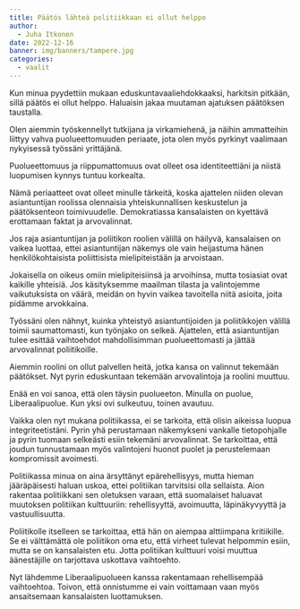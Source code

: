 ```yaml
---
title: Päätös lähteä politiikkaan ei ollut helppo
author:
  - Juha Itkonen
date: 2022-12-16
banner: img/banners/tampere.jpg
categories:
  - vaalit
---
```


Kun minua pyydettiin mukaan eduskuntavaaliehdokkaaksi, harkitsin pitkään, sillä päätös ei ollut helppo. Haluaisin jakaa muutaman ajatuksen päätöksen taustalla.

<!--more-->

Olen aiemmin työskennellyt tutkijana ja virkamiehenä, ja näihin ammatteihin liittyy vahva puolueettomuuden periaate, jota olen myös pyrkinyt vaalimaan nykyisessä työssäni yrittäjänä.

Puolueettomuus ja riippumattomuus ovat olleet osa identiteettiäni ja niistä luopumisen kynnys tuntuu korkealta.

Nämä periaatteet ovat olleet minulle tärkeitä, koska ajattelen niiden olevan asiantuntijan roolissa olennaisia yhteiskunnallisen keskustelun ja päätöksenteon toimivuudelle. Demokratiassa kansalaisten on kyettävä erottamaan faktat ja arvovalinnat.

Jos raja asiantuntijan ja poliitikon roolien välillä on häilyvä, kansalaisen on vaikea luottaa, ettei asiantuntijan näkemys ole vain heijastuma hänen henkilökohtaisista poliittisista mielipiteistään ja arvoistaan.

Jokaisella on oikeus omiin mielipiteisiinsä ja arvoihinsa, mutta tosiasiat ovat kaikille yhteisiä. Jos käsityksemme maailman tilasta ja valintojemme vaikutuksista on väärä, meidän on hyvin vaikea tavoitella niitä asioita, joita pidämme arvokkaina.

Työssäni olen nähnyt, kuinka yhteistyö asiantuntijoiden ja poliitikkojen välillä toimii saumattomasti, kun työnjako on selkeä. Ajattelen, että asiantuntijan tulee esittää vaihtoehdot mahdollisimman puolueettomasti ja jättää arvovalinnat poliitikoille.

Aiemmin roolini on ollut palvellen heitä, jotka kansa on valinnut tekemään päätökset. Nyt pyrin eduskuntaan tekemään arvovalintoja ja roolini muuttuu.

Enää en voi sanoa, että olen täysin puolueeton. Minulla on puolue, Liberaalipuolue. Kun yksi ovi sulkeutuu, toinen avautuu.

Vaikka olen nyt mukana politiikassa, ei se tarkoita, että olisin aikeissa luopua integriteetistäni. Pyrin yhä perustamaan näkemykseni vankalle tietopohjalle ja pyrin tuomaan selkeästi esiin tekemäni arvovalinnat. Se tarkoittaa, että joudun tunnustamaan myös valintojeni huonot puolet ja perustelemaan kompromissit avoimesti.

Politiikassa minua on aina ärsyttänyt epärehellisyys, mutta hieman jääräpäisesti haluan uskoa, ettei politiikan tarvitsisi olla sellaista. Aion rakentaa politiikkani sen oletuksen varaan, että suomalaiset haluavat muutoksen politiikan kulttuuriin: rehellisyyttä, avoimuutta, läpinäkyvyyttä ja vastuullisuutta.

Poliitikolle itselleen se tarkoittaa, että hän on aiempaa alttiimpana kritiikille. Se ei välttämättä ole poliitikon oma etu, että virheet tulevat helpommin esiin, mutta se on kansalaisten etu. Jotta politiikan kulttuuri voisi muuttua äänestäjille on tarjottava uskottava vaihtoehto.

Nyt lähdemme Liberaalipuolueen kanssa rakentamaan rehellisempää vaihtoehtoa. Toivon, että onnistumme ei vain voittamaan vaan myös ansaitsemaan kansalaisten luottamuksen.
